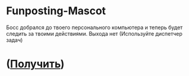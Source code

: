 # Funposting-Mascot
Босс добрался до твоего персонального компьютера и теперь будет следить за твоими действиями.
Выхода нет (Используйте диспетчер задач)

# ([Получить](https://github.com/Heosam0/Funposting-Mascot/releases/tag/release))
